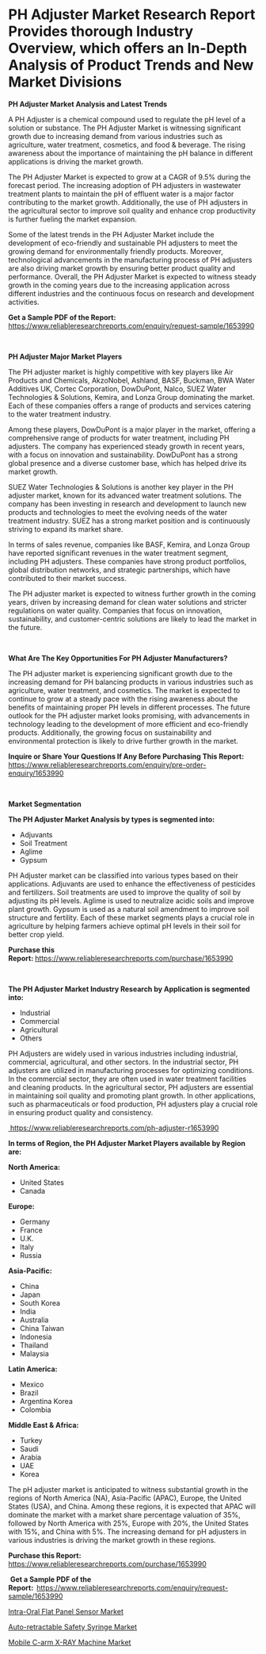 <p><h1>PH Adjuster Market Research Report Provides thorough Industry Overview, which offers an In-Depth Analysis of Product Trends and New Market Divisions</h1></p><p><strong>PH Adjuster Market Analysis and Latest Trends</strong></p>
<p><p>A PH Adjuster is a chemical compound used to regulate the pH level of a solution or substance. The PH Adjuster Market is witnessing significant growth due to increasing demand from various industries such as agriculture, water treatment, cosmetics, and food & beverage. The rising awareness about the importance of maintaining the pH balance in different applications is driving the market growth.</p><p>The PH Adjuster Market is expected to grow at a CAGR of 9.5% during the forecast period. The increasing adoption of PH adjusters in wastewater treatment plants to maintain the pH of effluent water is a major factor contributing to the market growth. Additionally, the use of PH adjusters in the agricultural sector to improve soil quality and enhance crop productivity is further fueling the market expansion.</p><p>Some of the latest trends in the PH Adjuster Market include the development of eco-friendly and sustainable PH adjusters to meet the growing demand for environmentally friendly products. Moreover, technological advancements in the manufacturing process of PH adjusters are also driving market growth by ensuring better product quality and performance. Overall, the PH Adjuster Market is expected to witness steady growth in the coming years due to the increasing application across different industries and the continuous focus on research and development activities.</p></p>
<p><strong>Get a Sample PDF of the Report:&nbsp;</strong> <a href="https://www.reliableresearchreports.com/enquiry/request-sample/1653990">https://www.reliableresearchreports.com/enquiry/request-sample/1653990</a></p>
<p>&nbsp;</p>
<p><strong>PH Adjuster Major Market Players</strong></p>
<p><p>The PH adjuster market is highly competitive with key players like Air Products and Chemicals, AkzoNobel, Ashland, BASF, Buckman, BWA Water Additives UK, Cortec Corporation, DowDuPont, Nalco, SUEZ Water Technologies & Solutions, Kemira, and Lonza Group dominating the market. Each of these companies offers a range of products and services catering to the water treatment industry.</p><p>Among these players, DowDuPont is a major player in the market, offering a comprehensive range of products for water treatment, including PH adjusters. The company has experienced steady growth in recent years, with a focus on innovation and sustainability. DowDuPont has a strong global presence and a diverse customer base, which has helped drive its market growth.</p><p>SUEZ Water Technologies & Solutions is another key player in the PH adjuster market, known for its advanced water treatment solutions. The company has been investing in research and development to launch new products and technologies to meet the evolving needs of the water treatment industry. SUEZ has a strong market position and is continuously striving to expand its market share.</p><p>In terms of sales revenue, companies like BASF, Kemira, and Lonza Group have reported significant revenues in the water treatment segment, including PH adjusters. These companies have strong product portfolios, global distribution networks, and strategic partnerships, which have contributed to their market success.</p><p>The PH adjuster market is expected to witness further growth in the coming years, driven by increasing demand for clean water solutions and stricter regulations on water quality. Companies that focus on innovation, sustainability, and customer-centric solutions are likely to lead the market in the future.</p></p>
<p>&nbsp;</p>
<p><strong>What Are The Key Opportunities For PH Adjuster Manufacturers?</strong></p>
<p><p>The PH adjuster market is experiencing significant growth due to the increasing demand for PH balancing products in various industries such as agriculture, water treatment, and cosmetics. The market is expected to continue to grow at a steady pace with the rising awareness about the benefits of maintaining proper PH levels in different processes. The future outlook for the PH adjuster market looks promising, with advancements in technology leading to the development of more efficient and eco-friendly products. Additionally, the growing focus on sustainability and environmental protection is likely to drive further growth in the market.</p></p>
<p><strong>Inquire or Share Your Questions If Any Before Purchasing This Report:</strong> <a href="https://www.reliableresearchreports.com/enquiry/pre-order-enquiry/1653990">https://www.reliableresearchreports.com/enquiry/pre-order-enquiry/1653990</a></p>
<p>&nbsp;</p>
<p><strong>Market Segmentation</strong></p>
<p><strong>The PH Adjuster Market Analysis by types is segmented into:</strong></p>
<p><ul><li>Adjuvants</li><li>Soil Treatment</li><li>Aglime</li><li>Gypsum</li></ul></p>
<p><p>PH Adjuster market can be classified into various types based on their applications. Adjuvants are used to enhance the effectiveness of pesticides and fertilizers. Soil treatments are used to improve the quality of soil by adjusting its pH levels. Aglime is used to neutralize acidic soils and improve plant growth. Gypsum is used as a natural soil amendment to improve soil structure and fertility. Each of these market segments plays a crucial role in agriculture by helping farmers achieve optimal pH levels in their soil for better crop yield.</p></p>
<p><strong>Purchase this Report:&nbsp;</strong><a href="https://www.reliableresearchreports.com/purchase/1653990">https://www.reliableresearchreports.com/purchase/1653990</a></p>
<p>&nbsp;</p>
<p><strong>The PH Adjuster Market Industry Research by Application is segmented into:</strong></p>
<p><ul><li>Industrial</li><li>Commercial</li><li>Agricultural</li><li>Others</li></ul></p>
<p><p>PH Adjusters are widely used in various industries including industrial, commercial, agricultural, and other sectors. In the industrial sector, PH adjusters are utilized in manufacturing processes for optimizing conditions. In the commercial sector, they are often used in water treatment facilities and cleaning products. In the agricultural sector, PH adjusters are essential in maintaining soil quality and promoting plant growth. In other applications, such as pharmaceuticals or food production, PH adjusters play a crucial role in ensuring product quality and consistency.</p></p>
<p><a href="https://www.reliableresearchreports.com/ph-adjuster-r1653990">&nbsp;https://www.reliableresearchreports.com/ph-adjuster-r1653990</a></p>
<p><strong>In terms of Region, the PH Adjuster Market Players available by Region are:</strong></p>
<p>
    <p> <strong> North America: </strong>
        <ul>
            <li>United States</li>
            <li>Canada</li>
        </ul>
        </p> 
    <p> <strong> Europe: </strong>
        <ul>
            <li>Germany</li>
            <li>France</li>
            <li>U.K.</li>
            <li>Italy</li>
            <li>Russia</li>
        </ul>
        </p> 
    <p> <strong> Asia-Pacific: </strong>
        <ul>
            <li>China</li>
            <li>Japan</li>
            <li>South Korea</li>
            <li>India</li>
            <li>Australia</li>
            <li>China Taiwan</li>
            <li>Indonesia</li>
            <li>Thailand</li>
            <li>Malaysia</li>
        </ul>
        </p> 
    <p> <strong> Latin America: </strong>
        <ul>
            <li>Mexico</li>
            <li>Brazil</li>
            <li>Argentina Korea</li>
            <li>Colombia</li>
        </ul>
        </p> 
    <p> <strong> Middle East & Africa: </strong>
        <ul>
            <li>Turkey</li>
            <li>Saudi</li>
            <li>Arabia</li>
            <li>UAE</li>
            <li>Korea</li>
        </ul>
    </p>
    </p>
<p><p>The pH adjuster market is anticipated to witness substantial growth in the regions of North America (NA), Asia-Pacific (APAC), Europe, the United States (USA), and China. Among these regions, it is expected that APAC will dominate the market with a market share percentage valuation of 35%, followed by North America with 25%, Europe with 20%, the United States with 15%, and China with 5%. The increasing demand for pH adjusters in various industries is driving the market growth in these regions.</p></p>
<p><strong>Purchase this Report: </strong><a href="https://www.reliableresearchreports.com/purchase/1653990">https://www.reliableresearchreports.com/purchase/1653990</a></p>
<p>&nbsp;<strong>Get a Sample PDF of the Report:&nbsp;&nbsp;</strong><a href="https://www.reliableresearchreports.com/enquiry/request-sample/1653990">https://www.reliableresearchreports.com/enquiry/request-sample/1653990</a></p>
<p><strong></strong></p>
<p><p><a href="https://github.com/fauzi1101fauzi/Market-Research-Report-List-1/blob/main/intra-oral-flat-panel-sensor-market.md">Intra-Oral Flat Panel Sensor Market</a></p><p><a href="https://github.com/PeterParrish5/Market-Research-Report-List-5/blob/main/auto-retractable-safety-syringe-market.md">Auto-retractable Safety Syringe Market</a></p><p><a href="https://github.com/isharif044/Market-Research-Report-List-1/blob/main/mobile-c-arm-x-ray-machine-market.md">Mobile C-arm X-RAY Machine Market</a></p></p>